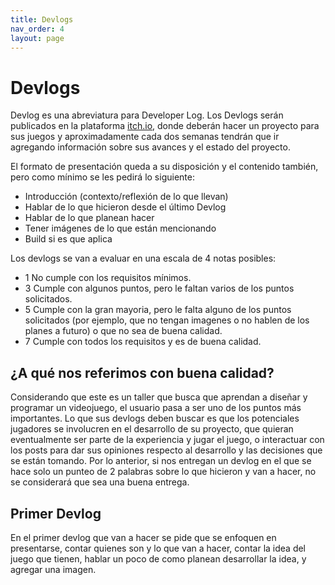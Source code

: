 ```yaml
---
title: Devlogs
nav_order: 4
layout: page
---
```


# Devlogs

Devlog es una abreviatura para Developer Log. Los Devlogs serán publicados en la plataforma [itch.io](https://itch.io/), donde deberán hacer un proyecto para sus juegos y aproximadamente cada dos semanas tendrán que ir agregando información sobre sus avances y el estado del proyecto.

El formato de presentación queda a su disposición y el contenido también, pero como mínimo se les pedirá lo siguiente:
- Introducción (contexto/reflexión de lo que llevan)
- Hablar de lo que hicieron desde el último Devlog
- Hablar de lo que planean hacer
- Tener imágenes de lo que están mencionando
- Build si es que aplica

Los devlogs se van a evaluar en una escala de 4 notas posibles:
- 1 No cumple con los requisitos mínimos.
- 3 Cumple con algunos puntos, pero le faltan varios de los puntos solicitados.
- 5 Cumple con la gran mayoria, pero le falta alguno de los puntos solicitados (por ejemplo, que no tengan imagenes o no hablen de los planes a futuro) o que no sea de buena calidad.
- 7 Cumple con todos los requisitos y es de buena calidad.

## ¿A qué nos referimos con buena calidad?

Considerando que este es un taller que busca que aprendan a diseñar y programar un videojuego, el usuario pasa a ser uno de los puntos más
importantes. Lo que sus devlogs deben buscar es que los potenciales
jugadores se involucren en el desarrollo de su proyecto, que quieran
eventualmente ser parte de la experiencia y jugar el juego, o interactuar con
los posts para dar sus opiniones respecto al desarrollo y las decisiones que se
están tomando. Por lo anterior, si nos entregan un devlog en el que se hace
solo un punteo de 2 palabras sobre lo que hicieron y van a hacer, no se
considerará que sea una buena entrega.

## Primer Devlog

En el primer devlog que van a hacer se pide que se enfoquen en presentarse, contar quienes son y lo que van a hacer, contar la idea del juego que tienen, hablar un poco de como planean desarrollar la idea, y agregar una imagen.

